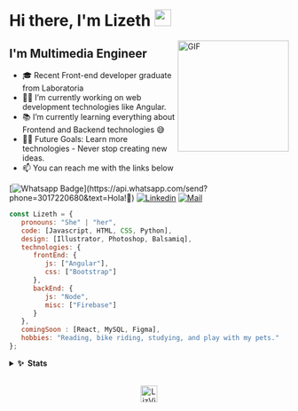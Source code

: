 # Hi there, I'm Lizeth <img width="30px" src="https://media.tenor.com/images/3b388fe03da271d2674faf85eb7c3fcd/tenor.gif" />
<img align="right" alt="GIF" height="200px" src="https://i.imgur.com/uP1TXkE.gif" />

## I'm Multimedia Engineer  

- 🎓 Recent Front-end developer graduate from Laboratoria
- 👨‍💻 I’m currently working on web development technologies like Angular.
- 📚 I’m currently learning everything about Frontend and Backend technologies 😅
- 💪🏼 Future Goals: Learn more technologies - Never stop creating new ideas.
- :mailbox: You can reach me with the links below

[![Whatsapp Badge](https://img.shields.io/badge/-Whatsapp-4CA143?style=flat-square&labelColor=4CA143&logo=whatsapp&logoColor=white&link=https://api.whatsapp.com/send?phone=573017220680&text=Hola!)](https://api.whatsapp.com/send?phone=3017220680&text=Hola!🖖)
[![Linkedin](https://img.shields.io/badge/-LinkedIn-blue?style=flat-square&logo=Linkedin&logoColor=white&link=https://www.linkedin.com/in/raghav-byte/)](https://www.linkedin.com/in/lizethdelrio-front-end-developer/) 
[![Mail](https://img.shields.io/badge/-Outlook-c14438?style=flat-square&logo=Microsoft&logoColor=white&link=mailto:shuklaraghav321.com)](mailto:liz-delrio@outlook.com)

```javascript
const Lizeth = {
   pronouns: "She" | "her",
   code: [Javascript, HTML, CSS, Python],
   design: [Illustrator, Photoshop, Balsamiq],
   technologies: {
      frontEnd: {
         js: ["Angular"],
         css: ["Bootstrap"]
      },
      backEnd: {
         js: "Node",
         misc: ["Firebase"]
      }
   },
   comingSoon : [React, MySQL, Figma],
   hobbies: "Reading, bike riding, studying, and play with my pets."
};
```

<details>
  <summary><b>✨&nbsp;&nbsp;Stats</b></summary>
  <br/>

[![Lizeth GitHub Stats](https://github-readme-stats.vercel.app/api?username=Liz-14&show_icons=true)](https://github.com/Liz-14)
</details> 

<p align="center">
<br/>
  <img alt="LizVisitors" width="30px" src="https://visitor-badge.glitch.me/badge?page_id=Liz-14.Liz-14"/>
</p>

